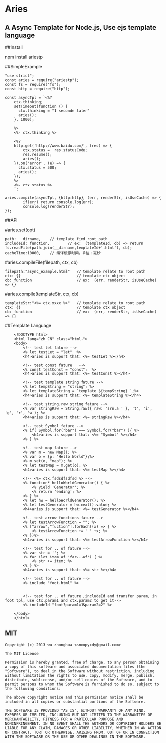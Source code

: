 # Aries

## A Async Template for Node.js, Use ejs template language

##Install

   npm install ariestp

##SimpleExample

	"use strict";
	const aries = require("ariestp");
	const fs = require("fs");
	const http = require("http");
	
	const asyncTpl = `<%?
		ctx.thinking;
		setTimeout(function () {
		  ctx.thinking = "1 seconde later"
		  aries();      
		}, 1000);
		
		%>
		<%- ctx.thinking %>
		
		<%?
		http.get('http://www.baidu.com/', (res) => {
			ctx.status =  res.statusCode;
			res.resume();
			aries();
		}).on('error', (e) => {
		  ctx.status = 500;
		  aries();
		});
		%>
		<%- ctx.status %>
		`;
	
	aries.compile(asyncTpl, {http:http}, (err, renderStr, isUseCache) => {
			if(err) return console.log(err);
			console.log(renderStr);
	});
	   

##API
   
#aries.set(opt)
	
	path: __dirname, 	// template find root path
	includeId: function,		// ex:  (templateId, cb) => return fs.readFile(path.join(__dirname,templateId+'.html'), cb);
	cacheTime:10000,	// 编译缓存时间，单位：毫秒

#aries.compileFile(filepath, ctx, cb)
	
	filepath:"async_example.html"	// template relate to root path
	ctx: {}							// template ctx object
	cb: function					// ex:  (err, renderStr, isUseCache) => {}

	
#aries.compile(templateStr, ctx, cb)
	
	templateStr:"<%= ctx.xxxx %>"	// template relate to root path
	ctx: {}							// template ctx object
	cb: function					// ex:  (err, renderStr, isUseCache) => {}



##Template Language

		<!DOCTYPE html>
		<html lang="zh_CN" class="html-">
		<body>
			<!-- test let fature -->	
			<% let testLet = "let"  %>
			<h4>aries is support that: <%= testLet %></h4>

			<!-- test const fature	 -->
			<% const testConst = "const";  %>
			<h4>aries is support that: <%= testConst %></h4>

			<!-- test template string fature -->	
			<% let tempString = "string"; %>
			<% let templateString = `template ${tempString} `;%>
			<h4>aries is support that: <%= templateString %></h4>	

			<!-- test string.raw string fature -->	
			<% var stringRaw = String.raw({ raw: 'srn.a ' }, 't', 'i', 'g', 'r', 'w'); %>
			<h4>aries is support that: <%= stringRaw %></h4>	

			<!-- test Symbol fature -->	
			<% if( Symbol.for("bar") === Symbol.for("bar") ){ %>
				<h4>aries is support that: <%= "Symbol" %></h4>	
			<% } %>

			<!-- test map fature -->	
			<% var m = new Map(); %>
			<% var o = {p: "Hello World"};%>
			<% m.set(o, "map"); %>
			<% let testMap = m.get(o); %>
			<h4>aries is support that: <%= testMap %></h4>	

			<!-- <%= ctx.fsdsdfsdfsd %> -->	
			<% function* helloWorldGenerator() { %>
				<% yield 'Generator'; %>
				<% return 'ending'; %>
			<% } %>
			<% let hw = helloWorldGenerator(); %>
			<% let testGenerator = hw.next().value; %>
			<h4>aries is support that: <%= testGenerator %></h4>	

			<!-- test arrow functions fature -->	
			<% let testArrowFunction = ""; %>
			<% ["arrow","fuction"].forEach((x) => { %>
				<% testArrowFunction += ' ' +x; %>
			<% })%>
			<h4>aries is support that: <%= testArrowFunction %></h4>
			
			<!-- test for .. of fature -->
			<% var str = ''; %>
			<% for (let item of 'for...of') { %>
				<% str += item; %>
			<% } %>
			<h4>aries is support that: <%= str %></h4>
			
			<!-- test for .. of fature -->
			<% include "foot.html" %>
			
			
			<!-- test for .. of fature ,includeId and transfer param, in foot tpl, use ctx.param1 and ctx.param2 to get it-->
			<% includeId "foot?param1=1&param2=2" %>
			
		</body>
		</html>

	
## MIT

```
Copyright (c) 2013 wu zhonghua <snoopyxdy@gmail.com>

The MIT License

Permission is hereby granted, free of charge, to any person obtaining
a copy of this software and associated documentation files (the
"Software"), to deal in the Software without restriction, including
without limitation the rights to use, copy, modify, merge, publish,
distribute, sublicense, and/or sell copies of the Software, and to
permit persons to whom the Software is furnished to do so, subject to
the following conditions:

The above copyright notice and this permission notice shall be
included in all copies or substantial portions of the Software.

THE SOFTWARE IS PROVIDED "AS IS", WITHOUT WARRANTY OF ANY KIND,
EXPRESS OR IMPLIED, INCLUDING BUT NOT LIMITED TO THE WARRANTIES OF
MERCHANTABILITY, FITNESS FOR A PARTICULAR PURPOSE AND
NONINFRINGEMENT. IN NO EVENT SHALL THE AUTHORS OR COPYRIGHT HOLDERS BE
LIABLE FOR ANY CLAIM, DAMAGES OR OTHER LIABILITY, WHETHER IN AN ACTION
OF CONTRACT, TORT OR OTHERWISE, ARISING FROM, OUT OF OR IN CONNECTION
WITH THE SOFTWARE OR THE USE OR OTHER DEALINGS IN THE SOFTWARE.
```